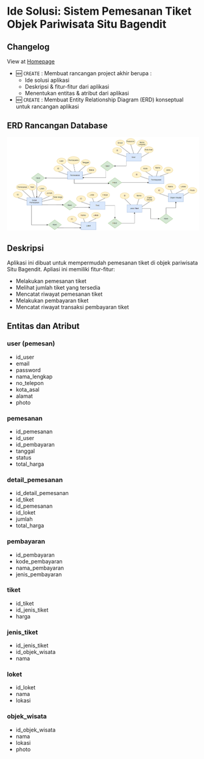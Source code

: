 # Ide Solusi: Sistem Pemesanan Tiket Objek Pariwisata Situ Bagendit 

## Changelog
View at [Homepage](https://github.com/ricky03knowhere/IF214002#pertemuan-2)
- 🆕 `CREATE` : Membuat rancangan project akhir berupa : 
  - Ide solusi aplikasi 
  - Deskripsi & fitur-fitur dari aplikasi
  - Menentukan entitas & atribut dari aplikasi
- 🆕 `CREATE` : Membuat Entity Relationship Diagram (ERD) konseptual untuk rancangan aplikasi

## ERD Rancangan Database
![plot](./Screenshot%202022-03-11%20095917.png)

## Deskripsi
Aplikasi ini dibuat untuk mempermudah pemesanan tiket di objek pariwisata Situ Bagendit. Apliasi ini memiliki fitur-fitur: 
- Melakukan pemesanan tiket
- Melihat jumlah tiket yang tersedia
- Mencatat riwayat pemesanan tiket
- Melakukan pembayaran tiket
- Mencatat riwayat transaksi pembayaran tiket

## Entitas dan Atribut

### user (pemesan)
- id_user
- email
- password
- nama_lengkap
- no_telepon
- kota_asal
- alamat
- photo

### pemesanan
- id_pemesanan
- id_user
- id_pembayaran
- tanggal
- status
- total_harga

### detail_pemesanan
- id_detail_pemesanan
- id_tiket
- id_pemesanan
- id_loket
- jumlah
- total_harga

### pembayaran
- id_pembayaran
- kode_pembayaran
- nama_pembayaran
- jenis_pembayaran

### tiket
- id_tiket
- id_jenis_tiket
- harga

### jenis_tiket
- id_jenis_tiket
- id_objek_wisata
- nama

### loket
- id_loket
- nama
- lokasi

### objek_wisata
- id_objek_wisata
- nama
- lokasi
- photo
